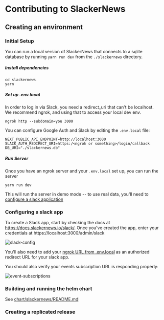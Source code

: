 # Contributing to SlackerNews

## Creating an environment

### Initial Setup

You can run a local version of SlackerNews that connects to a sqlite database by running `yarn run dev` from the `./slackernews` directory.

##### Install dependencies

```
cd slackernews
yarn
```

##### Set up .env.local

In order to log in via Slack, you need a redirect_uri that can't be localhost. We recommend ngrok, and using that to access your local dev env.

```
ngrok http --subdomain=you 3000
```

You can configure Google Auth and Slack by editing the `.env.local` file:

```
NEXT_PUBLIC_API_ENDPOINT=http://localhost:3000
SLACK_AUTH_REDIRECT_URI=https:/<ngrok or something>/login/callback
DB_URI="./slackernews.db"
```


##### Run Server

Once you have an ngrok server and your `.env.local` set up, you can run the server

```
yarn run dev
```

This will run the server in demo mode -- to use real data, you'll need to 
[configure a slack application](https://docs.slackernews.io/slack/)

### Configuring a slack app

To create a Slack app, start by checking the docs at https://docs.slackernews.io/slack/. 
Once you've created the app, enter your credentials at https://localhost:3000/admin/slack

![slack-config](docs/docs/public/images/slack-config.png)

You'll also need to add your [ngrok URL from .env.local](#set-up-envlocal) as an authorized redirect URL for your slack app.

You should also verify your events subscription URL is responding properly:

![event-subscriptions](docs/docs/public/images/event-subscriptions.png)

### Building and running the helm chart

See [chart/slackernews/README.md](./chart/slackernews/README.md)

### Creating a replicated release

